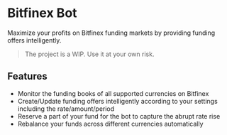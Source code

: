 # Bitfinex Bot

Maximize your profits on Bitfinex funding markets by providing funding offers intelligently.

> The project is a WIP. Use it at your own risk.

## Features
* Monitor the funding books of all supported currencies on Bitfinex
* Create/Update funding offers intelligently according to your settings
  including the rate/amount/period
* Reserve a part of your fund for the bot to capture the abrupt rate rise
* Rebalance your funds across different currencies automatically
